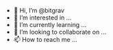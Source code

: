 - 👋 Hi, I’m @bitgrav
- 👀 I’m interested in ...
- 🌱 I’m currently learning ...
- 💞️ I’m looking to collaborate on ...
- 📫 How to reach me ...

<!---
bitgrav is a ✨ special ✨ repository because its `README.md` (this file) appears on your GitHub profile.
You can click the Preview link to take a look at your changes.
--->
